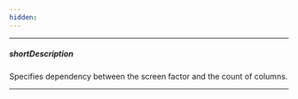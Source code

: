 ```yaml
---
hidden: 
---
```

---
##### shortDescription
Specifies dependency between the screen factor and the count of columns.

---
